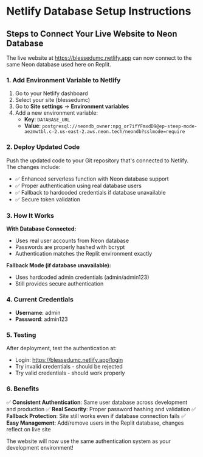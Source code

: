 # Netlify Database Setup Instructions

## Steps to Connect Your Live Website to Neon Database

The live website at https://blessedumc.netlify.app can now connect to the same Neon database used here on Replit.

### 1. Add Environment Variable to Netlify

1. Go to your Netlify dashboard
2. Select your site (blessedumc)
3. Go to **Site settings** → **Environment variables**
4. Add a new environment variable:
   - **Key**: `DATABASE_URL`
   - **Value**: `postgresql://neondb_owner:npg_or7ifYFmxdD9@ep-steep-mode-aezmwtbl.c-2.us-east-2.aws.neon.tech/neondb?sslmode=require`

### 2. Deploy Updated Code

Push the updated code to your Git repository that's connected to Netlify. The changes include:

- ✅ Enhanced serverless function with Neon database support
- ✅ Proper authentication using real database users
- ✅ Fallback to hardcoded credentials if database unavailable
- ✅ Secure token validation

### 3. How It Works

**With Database Connected:**
- Uses real user accounts from Neon database
- Passwords are properly hashed with bcrypt
- Authentication matches the Replit environment exactly

**Fallback Mode (if database unavailable):**
- Uses hardcoded admin credentials (admin/admin123)
- Still provides secure authentication

### 4. Current Credentials

- **Username**: admin
- **Password**: admin123

### 5. Testing

After deployment, test the authentication at:
- Login: https://blessedumc.netlify.app/login
- Try invalid credentials - should be rejected
- Try valid credentials - should work properly

### 6. Benefits

✅ **Consistent Authentication**: Same user database across development and production
✅ **Real Security**: Proper password hashing and validation
✅ **Fallback Protection**: Site still works even if database connection fails
✅ **Easy Management**: Add/remove users in the Replit database, changes reflect on live site

The website will now use the same authentication system as your development environment!